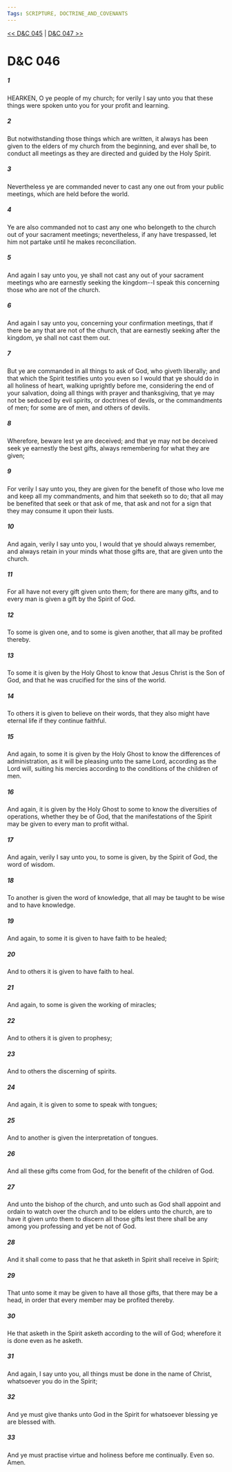 ```yaml
---
Tags: SCRIPTURE, DOCTRINE_AND_COVENANTS
---
```


[<< D&C 045](DOCTRINE_AND_COVENANTS/D&C_045.md) | [D&C 047 >>](DOCTRINE_AND_COVENANTS/D&C_047.md)

# D&C 046

##### 1
 HEARKEN, O ye people of my church; for verily I say unto you that these things were spoken unto you for your profit and learning.
##### 2
 But notwithstanding those things which are written, it always has been given to the elders of my church from the beginning, and ever shall be, to conduct all meetings as they are directed and guided by the Holy Spirit.
##### 3
 Nevertheless ye are commanded never to cast any one out from your public meetings, which are held before the world.
##### 4
 Ye are also commanded not to cast any one who belongeth to the church out of your sacrament meetings; nevertheless, if any have trespassed, let him not partake until he makes reconciliation.
##### 5
 And again I say unto you, ye shall not cast any out of your sacrament meetings who are earnestly seeking the kingdom--I speak this concerning those who are not of the church.
##### 6
 And again I say unto you, concerning your confirmation meetings, that if there be any that are not of the church, that are earnestly seeking after the kingdom, ye shall not cast them out.
##### 7
 But ye are commanded in all things to ask of God, who giveth liberally; and that which the Spirit testifies unto you even so I would that ye should do in all holiness of heart, walking uprightly before me, considering the end of your salvation, doing all things with prayer and thanksgiving, that ye may not be seduced by evil spirits, or doctrines of devils, or the commandments of men; for some are of men, and others of devils.
##### 8
 Wherefore, beware lest ye are deceived; and that ye may not be deceived seek ye earnestly the best gifts, always remembering for what they are given;
##### 9
 For verily I say unto you, they are given for the benefit of those who love me and keep all my commandments, and him that seeketh so to do; that all may be benefited that seek or that ask of me, that ask and not for a sign that they may consume it upon their lusts.
##### 10
 And again, verily I say unto you, I would that ye should always remember, and always retain in your minds what those gifts are, that are given unto the church.
##### 11
 For all have not every gift given unto them; for there are many gifts, and to every man is given a gift by the Spirit of God.
##### 12
 To some is given one, and to some is given another, that all may be profited thereby.
##### 13
 To some it is given by the Holy Ghost to know that Jesus Christ is the Son of God, and that he was crucified for the sins of the world.
##### 14
 To others it is given to believe on their words, that they also might have eternal life if they continue faithful.
##### 15
 And again, to some it is given by the Holy Ghost to know the differences of administration, as it will be pleasing unto the same Lord, according as the Lord will, suiting his mercies according to the conditions of the children of men.
##### 16
 And again, it is given by the Holy Ghost to some to know the diversities of operations, whether they be of God, that the manifestations of the Spirit may be given to every man to profit withal.
##### 17
 And again, verily I say unto you, to some is given, by the Spirit of God, the word of wisdom.
##### 18
 To another is given the word of knowledge, that all may be taught to be wise and to have knowledge.
##### 19
 And again, to some it is given to have faith to be healed;
##### 20
 And to others it is given to have faith to heal.
##### 21
 And again, to some is given the working of miracles;
##### 22
 And to others it is given to prophesy;
##### 23
 And to others the discerning of spirits.
##### 24
 And again, it is given to some to speak with tongues;
##### 25
 And to another is given the interpretation of tongues.
##### 26
 And all these gifts come from God, for the benefit of the children of God.
##### 27
 And unto the bishop of the church, and unto such as God shall appoint and ordain to watch over the church and to be elders unto the church, are to have it given unto them to discern all those gifts lest there shall be any among you professing and yet be not of God.
##### 28
 And it shall come to pass that he that asketh in Spirit shall receive in Spirit;
##### 29
 That unto some it may be given to have all those gifts, that there may be a head, in order that every member may be profited thereby.
##### 30
 He that asketh in the Spirit asketh according to the will of God; wherefore it is done even as he asketh.
##### 31
 And again, I say unto you, all things must be done in the name of Christ, whatsoever you do in the Spirit;
##### 32
 And ye must give thanks unto God in the Spirit for whatsoever blessing ye are blessed with.
##### 33
 And ye must practise virtue and holiness before me continually. Even so. Amen.
